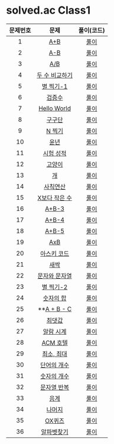 # solved.ac Class1

| 문제번호 |  문제  | 풀이(코드) |    
|  :---:  | :---: |   :---:  |    
| 1  | [A+B](https://www.acmicpc.net/problem/1000) | [풀이](./1000.java) |    
| 2  | [A-B](https://www.acmicpc.net/problem/1001) | [풀이](./1001.java) |    
| 3  | [A/B](https://www.acmicpc.net/problem/1008) | [풀이](./1008.java) |    
| 4  | [두 수 비교하기](https://www.acmicpc.net/problem/1330) | [풀이](./1330.java) |    
| 5  | [별 찍기-1](https://www.acmicpc.net/problem/2438) | [풀이](./2438.java) |    
| 6  | [검증수](https://www.acmicpc.net/problem/2475) | [풀이](./2475.java) |    
| 7  | [Hello World](https://www.acmicpc.net/problem/2557) | [풀이](./2557.java) |    
| 8  | [구구단](https://www.acmicpc.net/problem/2739) | [풀이](./2739.java) |    
| 9  | [N 찍기](https://www.acmicpc.net/problem/2741) | [풀이](./2741.java) |    
| 10  | [윤년](https://www.acmicpc.net/problem/2753) | [풀이](./2753.java) |    
| 11  | [시험 성적](https://www.acmicpc.net/problem/9498) | [풀이](./9498.java) |    
| 12  | [고양이](https://www.acmicpc.net/problem/10171) | [풀이](./10171.java) |    
| 13  | [개](https://www.acmicpc.net/problem/10172) | [풀이](./10172.java) |    
| 14  | [사칙연산](https://www.acmicpc.net/problem/10869) | [풀이](./10869.java) |    
| 15  | [X보다 작은 수](https://www.acmicpc.net/problem/10871) | [풀이](./10871.java) |    
| 16  | [A+B-3](https://www.acmicpc.net/problem/10950) | [풀이](./10950.java) |    
| 17  | [A+B-4](https://www.acmicpc.net/problem/10951) | [풀이](./10951.java) |    
| 18  | [A+B-5](https://www.acmicpc.net/problem/10952) | [풀이](./10952.java) |    
| 19  | [AxB](https://www.acmicpc.net/problem/10998) | [풀이](./10998.java) |    
| 20  | [아스키 코드](https://www.acmicpc.net/problem/11654) | [풀이](./11654.java) |    
| 21  | [새싹](https://www.acmicpc.net/problem/25083) | [풀이](./25083.java) |    
| 22  | [문자와 문자열](https://www.acmicpc.net/problem/27866) | [풀이](./27866.java) |    
| 23  | [별 찍기-2](https://www.acmicpc.net/problem/2439) | [풀이](./2439.java) |    
| 24  | [숫자의 합](https://www.acmicpc.net/problem/11720) | [풀이](./11720.java) |    
| 25  | **[A + B - C](https://www.acmicpc.net/problem/31403) | [풀이](./31403.java) |    
| 26  | [최댓값](https://www.acmicpc.net/problem/2562) | [풀이]() |    
| 27  | [알람 시계](https://www.acmicpc.net/problem/2884) | [풀이]() |    
| 28  | [ACM 호텔](https://www.acmicpc.net/problem/10250) | [풀이]() |    
| 29  | [최소, 최대](https://www.acmicpc.net/problem/10818) | [풀이]() |    
| 30  | [단어의 개수](https://www.acmicpc.net/problem/1152) | [풀이]() |    
| 31  | [숫자의 개수](https://www.acmicpc.net/problem/2577) | [풀이]() |    
| 32  | [문자열 반복](https://www.acmicpc.net/problem/2675) | [풀이]() |    
| 33  | [음계](https://www.acmicpc.net/problem/2920) | [풀이]() |    
| 34  | [나머지](https://www.acmicpc.net/problem/3052) | [풀이]() |    
| 35  | [OX퀴즈](https://www.acmicpc.net/problem/8958) | [풀이]() |    
| 36  | [알파벳찾기](https://www.acmicpc.net/problem/10809) | [풀이]() |    
